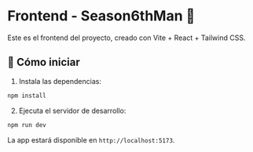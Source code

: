 # Frontend - Season6thMan 🏀

Este es el frontend del proyecto, creado con Vite + React + Tailwind CSS.

## 🚀 Cómo iniciar

1. Instala las dependencias:
```bash
npm install
```

2. Ejecuta el servidor de desarrollo:
```bash
npm run dev
```

La app estará disponible en `http://localhost:5173`.
